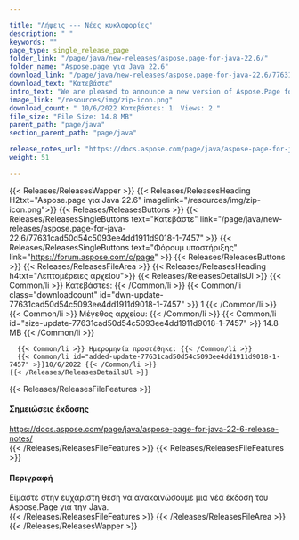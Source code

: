 ```yaml
---

title: "Λήψεις --- Νέες κυκλοφορίες"
description: " "
keywords: ""
page_type: single_release_page
folder_link: "/page/java/new-releases/aspose.page-for-java-22.6/"
folder_name: "Aspose.page για Java 22.6"
download_link: "/page/java/new-releases/aspose.page-for-java-22.6/77631cad50d54c5093ee4dd1911d9018-1-7457"
download_text: "Κατεβάστε"
intro_text: "We are pleased to announce a new version of Aspose.Page for Java."
image_link: "/resources/img/zip-icon.png"
download_count: " 10/6/2022 Κατεβάστεs: 1  Views: 2 "
file_size: "File Size: 14.8 MB"
parent_path: "page/java"
section_parent_path: "page/java"

release_notes_url: "https://docs.aspose.com/page/java/aspose-page-for-java-22-6-release-notes/"
weight: 51

---
```


{{< Releases/ReleasesWapper >}}
  {{< Releases/ReleasesHeading H2txt="Aspose.page για Java 22.6" imagelink="/resources/img/zip-icon.png">}}
  {{< Releases/ReleasesButtons >}}
    {{< Releases/ReleasesSingleButtons text="Κατεβάστε" link="/page/java/new-releases/aspose.page-for-java-22.6/77631cad50d54c5093ee4dd1911d9018-1-7457" >}}
    {{< Releases/ReleasesSingleButtons text="Φόρουμ υποστήριξης" link="https://forum.aspose.com/c/page" >}}
  {{< Releases/ReleasesButtons >}}
  {{< Releases/ReleasesFileArea >}}
    {{< Releases/ReleasesHeading h4txt="Λεπτομέρειες αρχείου">}}
    {{< Releases/ReleasesDetailsUl >}}
      {{< Common/li >}} Κατεβάστεs: {{< /Common/li >}}
      {{< Common/li class="downloadcount" id="dwn-update-77631cad50d54c5093ee4dd1911d9018-1-7457" >}} 1 {{< /Common/li >}}
      {{< Common/li >}} Μέγεθος αρχείου: {{< /Common/li >}}
      {{< Common/li id="size-update-77631cad50d54c5093ee4dd1911d9018-1-7457" >}} 14.8 MB {{< /Common/li >}}

      {{< Common/li >}} Ημερομηνία προστέθηκε: {{< /Common/li >}}
      {{< Common/li id="added-update-77631cad50d54c5093ee4dd1911d9018-1-7457" >}}10/6/2022 {{< /Common/li >}}
    {{< /Releases/ReleasesDetailsUl >}}

  {{< Releases/ReleasesFileFeatures >}}
      <h4>Σημειώσεις έκδοσης</h4><div><a href='https://docs.aspose.com/page/java/aspose-page-for-java-22-6-release-notes/'>https://docs.aspose.com/page/java/aspose-page-for-java-22-6-release-notes/</a></div>
  {{< /Releases/ReleasesFileFeatures >}}
  {{< Releases/ReleasesFileFeatures >}}
      <h4>Περιγραφή</h4><div class="HTMLDescription">Είμαστε στην ευχάριστη θέση να ανακοινώσουμε μια νέα έκδοση του Aspose.Page για την Java.</div>
  {{< /Releases/ReleasesFileFeatures >}}
 {{< /Releases/ReleasesFileArea >}}
{{< /Releases/ReleasesWapper >}}


